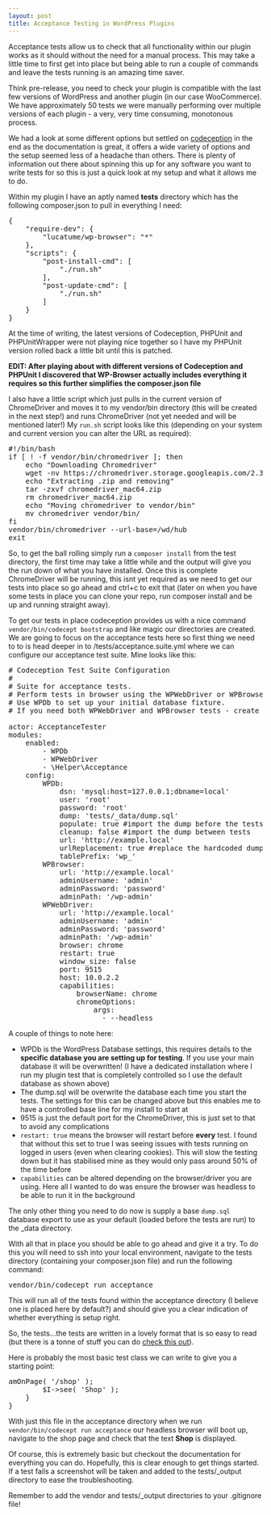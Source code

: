 ```yaml
---
layout: post
title: Acceptance Testing in WordPress Plugins
---
```


Acceptance tests allow us to check that all functionality within our plugin works as it should without the need for a manual process.
This may take a little time to first get into place but being able to run a couple of commands and leave the tests running is an amazing time saver.

Think pre-release, you need to check your plugin is compatible with the last few versions of WordPress and another plugin (in our case WooCommerce). 
We have approximately 50 tests we were manually performing over multiple versions of each plugin - a very, very time consuming, monotonous process.

We had a look at some different options but settled on [codeception](https://codeception.com/) in the end as the documentation is great, it offers a wide variety of options and the setup seemed less of a headache than others.
There is plenty of information out there about spinning this up for any software you want to write tests for so this is just a quick look at my setup and what it allows me to do.

Within my plugin I have an aptly named __tests__ directory which has the following composer.json to pull in everything I need:
<pre>
{
    "require-dev": {
        "lucatume/wp-browser": "*"
    },
    "scripts": {
        "post-install-cmd": [
            "./run.sh"
        ],
        "post-update-cmd": [
            "./run.sh"
        ]
    }
}
</pre>
At the time of writing, the latest versions of Codeception, PHPUnit and PHPUnitWrapper were not playing nice together so I have my PHPUnit version rolled back a little bit until this is patched.

**EDIT: After playing about with different versions of Codeception and PHPUnit I discovered that WP-Browser actually includes everything it requires so this further simplifies the composer.json file**

I also have a little script which just pulls in the current version of ChromeDriver and moves it to my vendor/bin directory (this will be created in the next step!) and runs ChromeDriver (not yet needed and will be mentioned later!)
My `run.sh` script looks like this (depending on your system and current version you can alter the URL as required):
<pre>
#!/bin/bash
if [ ! -f vendor/bin/chromedriver ]; then
    echo "Downloading Chromedriver"
    wget -nv https://chromedriver.storage.googleapis.com/2.38/chromedriver_mac64.zip
    echo "Extracting .zip and removing"
    tar -zxvf chromedriver_mac64.zip
    rm chromedriver_mac64.zip
    echo "Moving chromedriver to vendor/bin"
    mv chromedriver vendor/bin/
fi
vendor/bin/chromedriver --url-base=/wd/hub
exit
</pre>

So, to get the ball rolling simply run a `composer install` from the test directory, the first time may take a little while and the output will give you the run down of what you have installed.
Once this is complete ChromeDriver will be running, this isnt yet required as we need to get our tests into place so go ahead and ctrl+c to exit that (later on when you have some tests in place you can clone your repo, run composer install and be up and running straight away).

To get our tests in place codeception provides us with a nice command `vendor/bin/codecept bootstrap` and like magic our directories are created.
We are going to focus on the acceptance tests here so first thing we need to to is head deeper in to /tests/acceptance.suite.yml where we can configure our acceptance test suite. Mine looks like this:
<pre>
# Codeception Test Suite Configuration
#
# Suite for acceptance tests.
# Perform tests in browser using the WPWebDriver or WPBrowser.
# Use WPDb to set up your initial database fixture.
# If you need both WPWebDriver and WPBrowser tests - create a separate suite.

actor: AcceptanceTester
modules:
    enabled:
        - WPDb
        - WPWebDriver
        - \Helper\Acceptance
    config:
        WPDb:
            dsn: 'mysql:host=127.0.0.1;dbname=local'
            user: 'root'
            password: 'root'
            dump: 'tests/_data/dump.sql'
            populate: true #import the dump before the tests
            cleanup: false #import the dump between tests
            url: 'http://example.local'
            urlReplacement: true #replace the hardcoded dump URL with the one above
            tablePrefix: 'wp_'
        WPBrowser:
            url: 'http://example.local'
            adminUsername: 'admin'
            adminPassword: 'password'
            adminPath: '/wp-admin'
        WPWebDriver:
            url: 'http://example.local'
            adminUsername: 'admin'
            adminPassword: 'password'
            adminPath: '/wp-admin'
            browser: chrome
            restart: true
            window_size: false
            port: 9515
            host: 10.0.2.2
            capabilities:
                browserName: chrome
                chromeOptions:
                    args:
                      - --headless
</pre>

A couple of things to note here:
 - WPDb is the WordPress Database settings, this requires details to the **specific database you are setting up for testing**. If you use your main database it will be overwritten! (I have a dedicated installation where I run my plugin test that is completely controlled so I use the default database as shown above)
 - The dump.sql will be overwrite the database each time you start the tests. The settings for this can be changed above but this enables me to have a controlled base line for my install to start at
 - 9515 is just the default port for the ChromeDriver, this is just set to that to avoid any complications
 - `restart: true` means the browser will restart before **every** test. I found that without this set to true I was seeing issues with tests running on logged in users (even when clearing cookies). This will slow the testing down but it has stabilised mine as they would only pass around 50% of the time before
 - `capabilities` can be altered depending on the browser/driver you are using. Here all I wanted to do was ensure the browser was headless to be able to run it in the background

The only other thing you need to do now is supply a base `dump.sql` database export to use as your default (loaded before the tests are run) to the _data directory.

With all that in place you should be able to go ahead and give it a try.  To do this you will need to ssh into your local environment, navigate to the tests directory (containing your composer.json file) and run the following command:
<pre>
vendor/bin/codecept run acceptance
</pre>

This will run all of the tests found within the acceptance directory (I believe one is placed here by default?) and should give you a clear indication of whether everything is setup right.

So, the tests...the tests are written in a lovely format that is so easy to read (but there is a tonne of stuff you can do [check this out](https://codeception.com/docs/03-AcceptanceTests)).

Here is probably the most basic test class we can write to give you a starting point:
<pre>
<?php
class Example_Cest {
	public function ShopHeaderIsShownTest( AcceptanceTester $I ) {
		$I->amOnPage( '/shop' );
		$I->see( 'Shop' );
	}
}
</pre>
With just this file in the acceptance directory when we run `vendor/bin/codecept run acceptance` our headless browser will boot up, navigate to the shop page and check that the text __Shop__ is displayed.

Of course, this is extremely basic but checkout the documentation for everything you can do. Hopefully, this is clear enough to get things started.
If a test fails a screenshot will be taken and added to the tests/_output directory to ease the troubleshooting.

Remember to add the vendor and tests/_output directories to your .gitignore file!